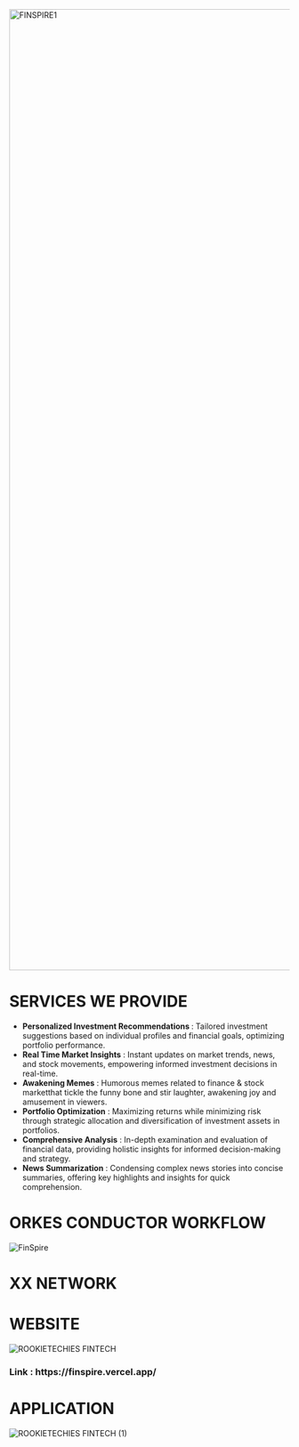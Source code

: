 <img width="1728" alt="FINSPIRE1" src="https://github.com/RookieTechies-FinWise/.github/assets/122113456/3ae78426-efc8-4658-a80c-4c2e074c77f4">
<h1> SERVICES WE PROVIDE </h1>
<ul>
  <li> <b> Personalized Investment Recommendations </b> : Tailored investment suggestions based on individual profiles and financial goals, optimizing portfolio performance.</li>
  <li><b>Real Time Market Insights</b> : Instant updates on market trends, news, and stock movements, empowering informed investment decisions in real-time. </li>
  <li><b>Awakening Memes</b> : Humorous memes related to finance & stock marketthat tickle the funny bone and stir laughter, awakening joy and amusement in viewers. </li>
  <li><b>Portfolio Optimization</b> : Maximizing returns while minimizing risk through strategic allocation and diversification of investment assets in portfolios.</li>
  <li><b>Comprehensive Analysis</b> : In-depth examination and evaluation of financial data, providing holistic insights for informed decision-making and strategy.</li>
  <li><b>News Summarization</b> : Condensing complex news stories into concise summaries, offering key highlights and insights for quick comprehension.</li> 
</ul>

<h1> ORKES CONDUCTOR WORKFLOW </h1>

![FinSpire](https://github.com/RookieTechies-FinSpire/.github/assets/122113456/f2dfa32c-b77e-4e41-8d2b-1bacb64b8735)

<h1> XX NETWORK </h1>

<h1> WEBSITE </h1>

![ROOKIETECHIES FINTECH](https://github.com/RookieTechies-FinSpire/.github/assets/122113456/e67f3238-fa96-491d-9491-f0522f656cc5)

<h3>Link : https://finspire.vercel.app/ </h3>

<h1> APPLICATION </h1>

![ROOKIETECHIES FINTECH (1)](https://github.com/RookieTechies-FinSpire/.github/assets/122113456/850a3d39-1d50-40e3-b0ae-eb0df54056ae)


